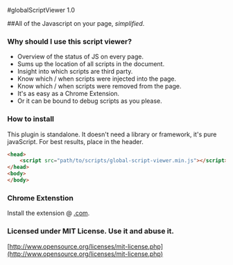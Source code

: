 #globalScriptViewer 1.0

##All of the Javascript on your page, *simplified*.

### Why should I use this script viewer?

* Overview of the status of JS on every page.
* Sums up the location of all scripts in the document.
* Insight into which scripts are third party.
* Know which / when scripts were injected into the page.
* Know which / when scripts were removed from the page.
* It's as easy as a Chrome Extension.
* Or it can be bound to debug scripts as you please.

### How to install

This plugin is standalone. It doesn't need a library or framework, it's pure javaScript. For best results, place in the header. 

```html
<head>
	<script src="path/to/scripts/global-script-viewer.min.js"></script>
</head>
<body>
</body>
```
### Chrome Extenstion
Install the extension @ [.com](.com).

### Licensed under MIT License. Use it and abuse it.
[http://www.opensource.org/licenses/mit-license.php](http://www.opensource.org/licenses/mit-license.php)
